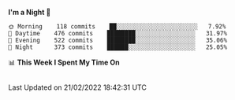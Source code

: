 <!--START_SECTION:waka-->
**I'm a Night 🦉** 

```text
🌞 Morning    118 commits    ██░░░░░░░░░░░░░░░░░░░░░░░   7.92% 
🌆 Daytime    476 commits    ████████░░░░░░░░░░░░░░░░░   31.97% 
🌃 Evening    522 commits    ████████░░░░░░░░░░░░░░░░░   35.06% 
🌙 Night      373 commits    ██████░░░░░░░░░░░░░░░░░░░   25.05%

```


📊 **This Week I Spent My Time On** 

```text
```


 Last Updated on 21/02/2022 18:42:31 UTC
<!--END_SECTION:waka-->
